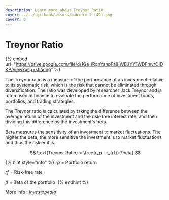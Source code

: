 ```yaml
---
description: Learn more about Treynor Ratio
cover: ../../.gitbook/assets/baniere 2 (49).png
coverY: 0
---
```


# Treynor Ratio

{% embed url="https://drive.google.com/file/d/1Ge_iRqnYahpFa8IWBJYY1WDFmvrOIDKP/view?usp=sharing" %}

The Treynor ratio is a measure of the performance of an investment relative to its systematic risk, which is the risk that cannot be eliminated through diversification. The ratio was developed by researcher Jack Treynor and is often used in finance to evaluate the performance of investment funds, portfolios, and trading strategies.

The Treynor ratio is calculated by taking the difference between the average return of the investment and the risk-free interest rate, and then dividing this difference by the investment's beta.

Beta measures the sensitivity of an investment to market fluctuations. The higher the beta, the more sensitive the investment is to market fluctuations and thus the riskier it is.

$$
\text{Treynor Ratio} = \frac{r_p - r_{rf}}{\beta}
$$

{% hint style="info" %}
_rp_ ​= Portfolio return&#x20;

_rf_ ​= Risk-free rate&#x20;

_β​_ = Beta of the portfolio ​
{% endhint %}

More info : [_Investopedia_](https://www.investopedia.com/terms/t/treynorratio.asp)
